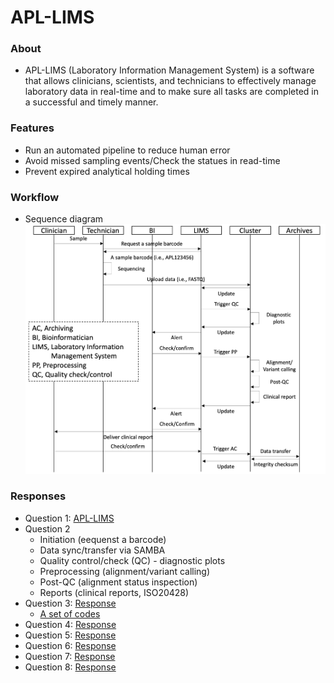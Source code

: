 # APL-LIMS
### About
 * APL-LIMS (Laboratory Information Management System) is a software that allows clinicians, scientists, and technicians to effectively manage laboratory data in real-time and to make sure all tasks are completed in a successful and timely manner. 

### Features
 * Run an automated pipeline to reduce human error
 * Avoid missed sampling events/Check the statues in read-time
 * Prevent expired analytical holding times

### Workflow
 * Sequence diagram   ![Sequence diagram](./imgs/LIMS_UML.png)

### Responses
 * Question 1: [APL-LIMS](https://github.com/lootpiz/APL-LIMS)
 * Question 2
   - Initiation (eequenst a barcode)
   - Data sync/transfer via SAMBA
   - Quality control/check (QC) - diagnostic plots
   - Preprocessing (alignment/variant calling)
   - Post-QC (alignment status inspection)
   - Reports (clinical reports, ISO20428)
 * Question 3: [Response](https://github.com/lootpiz/APL-LIMS/blob/master/03_Preprocessing/Question3.md)
   - [A set of codes](https://github.com/lootpiz/APL-LIMS/tree/master/03_Preprocessing)
 * Question 4: [Response](https://github.com/lootpiz/APL-LIMS/blob/master/01_Data_sync/Question4.md)
 * Question 5: [Response](https://github.com/lootpiz/APL-LIMS/blob/master/04_Post-QC/Question5.md)
 * Question 6: [Response](https://github.com/lootpiz/APL-LIMS/blob/master/00_Initiation/Question6.md)
 * Question 7: [Response](https://github.com/lootpiz/APL-LIMS/blob/master/05_Reports/Question7.md)
 * Question 8: [Response](https://github.com/lootpiz/APL-LIMS/blob/master/06_Scale/Question8.md)
